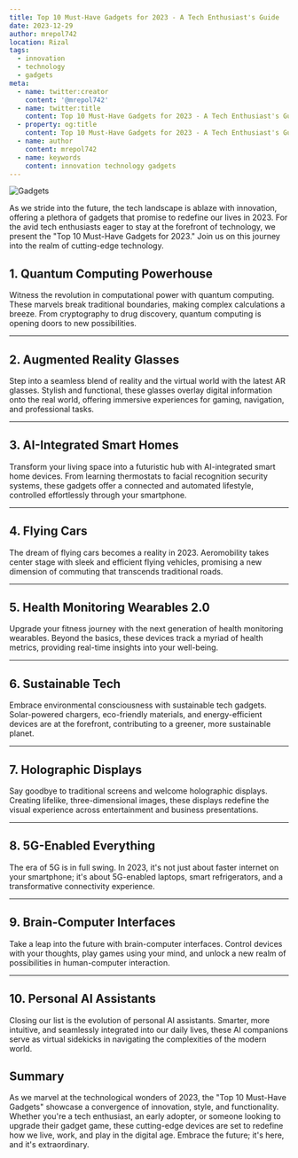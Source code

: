 ```yaml
---
title: Top 10 Must-Have Gadgets for 2023 - A Tech Enthusiast's Guide
date: 2023-12-29
author: mrepol742
location: Rizal  
tags:
  - innovation
  - technology
  - gadgets
meta:
  - name: twitter:creator
    content: '@mrepol742'
  - name: twitter:title
    content: Top 10 Must-Have Gadgets for 2023 - A Tech Enthusiast's Guide
  - property: og:title
    content: Top 10 Must-Have Gadgets for 2023 - A Tech Enthusiast's Guide
  - name: author
    content: mrepol742
  - name: keywords
    content: innovation technology gadgets
---
```


![Gadgets](/images/posts/gadgets.jpg)

As we stride into the future, the tech landscape is ablaze with innovation, offering a plethora of gadgets that promise to redefine our lives in 2023. For the avid tech enthusiasts eager to stay at the forefront of technology, we present the "Top 10 Must-Have Gadgets for 2023." Join us on this journey into the realm of cutting-edge technology.

## 1. **Quantum Computing Powerhouse**

Witness the revolution in computational power with quantum computing. These marvels break traditional boundaries, making complex calculations a breeze. From cryptography to drug discovery, quantum computing is opening doors to new possibilities.

---

## 2. **Augmented Reality Glasses**

Step into a seamless blend of reality and the virtual world with the latest AR glasses. Stylish and functional, these glasses overlay digital information onto the real world, offering immersive experiences for gaming, navigation, and professional tasks.

---

## 3. **AI-Integrated Smart Homes**

Transform your living space into a futuristic hub with AI-integrated smart home devices. From learning thermostats to facial recognition security systems, these gadgets offer a connected and automated lifestyle, controlled effortlessly through your smartphone.

---

## 4. **Flying Cars**

The dream of flying cars becomes a reality in 2023. Aeromobility takes center stage with sleek and efficient flying vehicles, promising a new dimension of commuting that transcends traditional roads.

---

## 5. **Health Monitoring Wearables 2.0**

Upgrade your fitness journey with the next generation of health monitoring wearables. Beyond the basics, these devices track a myriad of health metrics, providing real-time insights into your well-being.

---

## 6. **Sustainable Tech**

Embrace environmental consciousness with sustainable tech gadgets. Solar-powered chargers, eco-friendly materials, and energy-efficient devices are at the forefront, contributing to a greener, more sustainable planet.

---

## 7. **Holographic Displays**

Say goodbye to traditional screens and welcome holographic displays. Creating lifelike, three-dimensional images, these displays redefine the visual experience across entertainment and business presentations.

---

## 8. **5G-Enabled Everything**

The era of 5G is in full swing. In 2023, it's not just about faster internet on your smartphone; it's about 5G-enabled laptops, smart refrigerators, and a transformative connectivity experience.

---

## 9. **Brain-Computer Interfaces**

Take a leap into the future with brain-computer interfaces. Control devices with your thoughts, play games using your mind, and unlock a new realm of possibilities in human-computer interaction.

---

## 10. **Personal AI Assistants**

Closing our list is the evolution of personal AI assistants. Smarter, more intuitive, and seamlessly integrated into our daily lives, these AI companions serve as virtual sidekicks in navigating the complexities of the modern world.

## **Summary**

As we marvel at the technological wonders of 2023, the "Top 10 Must-Have Gadgets" showcase a convergence of innovation, style, and functionality. Whether you're a tech enthusiast, an early adopter, or someone looking to upgrade their gadget game, these cutting-edge devices are set to redefine how we live, work, and play in the digital age. Embrace the future; it's here, and it's extraordinary.